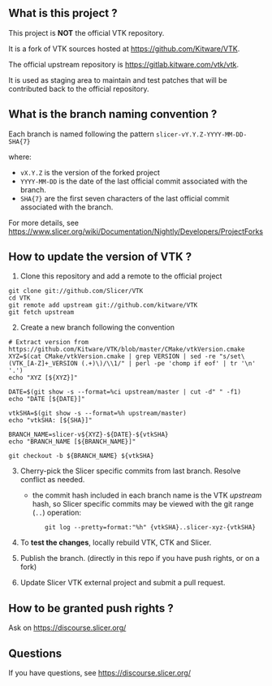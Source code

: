 What is this project ?
----------------------

This project is **NOT** the official VTK repository.

It is a fork of VTK sources hosted at https://github.com/Kitware/VTK.

The official upstream repository is https://gitlab.kitware.com/vtk/vtk.

It is used as staging area to maintain and test patches that will be contributed back to the
official repository.


What is the branch naming convention ?
--------------------------------------

Each branch is named following the pattern `slicer-vY.Y.Z-YYYY-MM-DD-SHA{7}`

where:

* `vX.Y.Z` is the version of the forked project
* `YYYY-MM-DD` is the date of the last official commit associated with the branch.
* `SHA{7}` are the first seven characters of the last official commit associated with the branch.

For more details, see https://www.slicer.org/wiki/Documentation/Nightly/Developers/ProjectForks


How to update the version of VTK ?
----------------------------------

1. Clone this repository and add a remote to the official project

```
git clone git://github.com/Slicer/VTK
cd VTK
git remote add upstream git://github.com/kitware/VTK
git fetch upstream
```

2. Create a new branch following the convention

```
# Extract version from https://github.com/Kitware/VTK/blob/master/CMake/vtkVersion.cmake
XYZ=$(cat CMake/vtkVersion.cmake | grep VERSION | sed -re "s/set\(VTK_[A-Z]+_VERSION (.+)\)/\\1/" | perl -pe 'chomp if eof' | tr '\n' '.')
echo "XYZ [${XYZ}]"

DATE=$(git show -s --format=%ci upstream/master | cut -d" " -f1)
echo "DATE [${DATE}]"

vtkSHA=$(git show -s --format=%h upstream/master)
echo "vtkSHA: [${SHA}]"

BRANCH_NAME=slicer-v${XYZ}-${DATE}-${vtkSHA}
echo "BRANCH_NAME [${BRANCH_NAME}]"

git checkout -b ${BRANCH_NAME} ${vtkSHA}
```

3. Cherry-pick the Slicer specific commits from last branch. Resolve conflict as needed.

   - the commit hash included in each branch name is the VTK *upstream* hash, so
     Slicer specific commits may be viewed with the git range (`..`) operation:
```          
          git log --pretty=format:"%h" {vtkSHA}..slicer-xyz-{vtkSHA}
```

4. To **test the changes**, locally rebuild VTK, CTK and Slicer.

5. Publish the branch. (directly in this repo if you have push rights, or on a fork)

6. Update Slicer VTK external project and submit a pull request.


How to be granted push rights ?
-------------------------------

Ask on https://discourse.slicer.org/


Questions
---------

If you have questions, see https://discourse.slicer.org/
